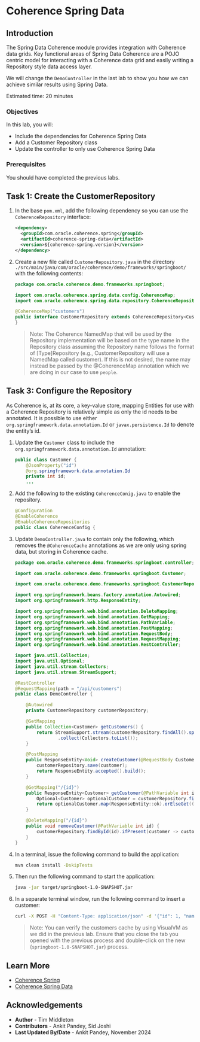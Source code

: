 # Coherence Spring Data

## Introduction

The Spring Data Coherence module provides integration with Coherence data grids. Key functional areas of 
Spring Data Coherence are a POJO centric model for interacting with 
a Coherence data grid and easily writing a Repository style data access layer.

We will change the `DemoController` in the last lab to show you how we can achieve similar results using Spring Data. 

Estimated time: 20 minutes

### Objectives

In this lab, you will:
     
* Include the dependencies for Coherence Spring Data
* Add a Customer Repository class
* Update the controller to only use Coherence Spring Data

### Prerequisites
     
You should have completed the previous labs.

## Task 1: Create the CustomerRepository

1. In the base `pom.xml`, add the following dependency so you can use the `CoherenceRepository` interface:

      ```xml
      <dependency>
        <groupId>com.oracle.coherence.spring</groupId>
        <artifactId>coherence-spring-data</artifactId>
        <version>${coherence-spring.version}</version>
      </dependency>
      ```

2. Create a new file called `CustomerRepository.java` in the directory `./src/main/java/com/oracle/coherence/demo/frameworks/springboot/` with the following contents:

      ```java
      package com.oracle.coherence.demo.frameworks.springboot;

      import com.oracle.coherence.spring.data.config.CoherenceMap;
      import com.oracle.coherence.spring.data.repository.CoherenceRepository;

      @CoherenceMap("customers")
      public interface CustomerRepository extends CoherenceRepository<Customer, Integer> {
      }
      ```

   > Note: The Coherence NamedMap that will be used by the Repository implementation will be
   > based on the type name in the Repository class assuming the Repository name follows the format of [Type]Repository (e.g., CustomerRepository will use a NamedMap called customer). If this is not desired, the name may instead be passed by the @CoherenceMap annotation which we are doing in our 
   > case to use `people`.  

## Task 3: Configure the Repository

As Coherence is, at its core, a key-value store, mapping Entities for use with a Coherence 
Repository is relatively simple as only the id needs to be annotated. 
It is possible to use either `org.springframework.data.annotation.Id` or `javax.persistence.Id` to denote the entity’s id.

1.  Update the `Customer` class to include the `org.springframework.data.annotation.Id` annotation:
   
      ```java
      public class Customer {
          @JsonProperty("id")
          @org.springframework.data.annotation.Id
          private int id;
          ...
      ```
    
2.  Add the following to the existing `CoherenceConig.java` to enable the repository.

      ```java
      @Configuration
      @EnableCoherence
      @EnableCoherenceRepositories
      public class CoherenceConfig {
      ```

3.  Update `DemoController.java` to contain only the following, which removes the `@CoherenceCache` annotations as we are only using spring data, but storing in Coherence cache.

      ```java
      package com.oracle.coherence.demo.frameworks.springboot.controller;
    
      import com.oracle.coherence.demo.frameworks.springboot.Customer;
    
      import com.oracle.coherence.demo.frameworks.springboot.CustomerRepository;
    
      import org.springframework.beans.factory.annotation.Autowired;
      import org.springframework.http.ResponseEntity;
    
      import org.springframework.web.bind.annotation.DeleteMapping;
      import org.springframework.web.bind.annotation.GetMapping;
      import org.springframework.web.bind.annotation.PathVariable;
      import org.springframework.web.bind.annotation.PostMapping;
      import org.springframework.web.bind.annotation.RequestBody;
      import org.springframework.web.bind.annotation.RequestMapping;
      import org.springframework.web.bind.annotation.RestController;
    
      import java.util.Collection;
      import java.util.Optional;
      import java.util.stream.Collectors;
      import java.util.stream.StreamSupport;
    
      @RestController
      @RequestMapping(path = "/api/customers")
      public class DemoController {
    
          @Autowired
          private CustomerRepository customerRepository;
    
          @GetMapping
          public Collection<Customer> getCustomers() {
              return StreamSupport.stream(customerRepository.findAll().spliterator(), false)
                      .collect(Collectors.toList());
          }
    
          @PostMapping
          public ResponseEntity<Void> createCustomer(@RequestBody Customer customer) {
              customerRepository.save(customer);
              return ResponseEntity.accepted().build();
          }
    
          @GetMapping("/{id}")
          public ResponseEntity<Customer> getCustomer(@PathVariable int id) {
              Optional<Customer> optionalCustomer = customerRepository.findById(id);
              return optionalCustomer.map(ResponseEntity::ok).orElseGet(() -> ResponseEntity.notFound().build());
          }
    
          @DeleteMapping("/{id}")
          public void removeCustomer(@PathVariable int id) {
              customerRepository.findById(id).ifPresent(customer -> customerRepository.delete(customer));
          }
      }
      ```

4.  In a terminal, issue the following command to build the application:

      ```bash
      mvn clean install -DskipTests
      ```

5.  Then run the following command to start the application:

      ```bash
      java -jar target/springboot-1.0-SNAPSHOT.jar
      ```
6. In a separate terminal window, run the following command to insert a customer:

      ```bash
      curl -X POST -H "Content-Type: application/json" -d '{"id": 1, "name": "Tim", "balance": 1000}' http://localhost:8080/api/customers
      ```

   > Note: You can verify the customers cache  by using VisualVM as we did in the previous lab. Ensure that you close the tab you opened with the previous process and double-click on the new (`springboot-1.0-SNAPSHOT.jar`) process.



## Learn More

* [Coherence Spring](https://docs.coherence.community/coherence-spring/docs/latest/)    
* [Coherence Spring Data](https://docs.coherence.community/coherence-spring/docs/latest/refdocs/reference/html/spring-data.html#spring-data)



## Acknowledgements

* **Author** - Tim Middleton
* **Contributors** - Ankit Pandey, Sid Joshi
* **Last Updated By/Date** - Ankit Pandey, November 2024